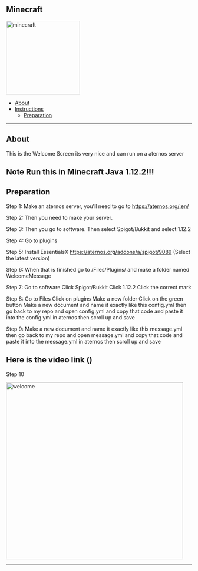 ## Minecraft
<img src="https://github.com/Cryptic-Minute/Minecraft_1.12.2_Welcome_Screen/blob/master/Important/Minecraft_cover.png" alt="minecraft" width="200"/>

<!-- ----------------------------------------------------------------------- -->
* [About](about)
* [Instructions](#instructions)
    * [Preparation](#preparation)
    
<hr>    
<!-- ----------------------------------------------------------------------- -->

## About
This is the Welcome Screen its very nice and can run on a aternos server
## Note Run this in Minecraft Java 1.12.2!!!

## Preparation 
   Step 1: Make an aternos server, you'll need to go to https://aternos.org/:en/
   
   Step 2: Then you need to make your server.
  
   Step 3: Then you go to software. Then select Spigot/Bukkit and select 1.12.2
   
   Step 4: Go to plugins
   
   Step 5: Install EssentialsX https://aternos.org/addons/a/spigot/9089 (Select the latest version)
   
   Step 6: When that is finished go to /Files/Plugins/ and make a folder named WelcomeMessage
   
   Step 7: Go to software
           Click Spigot/Bukkit
           Click 1.12.2
           Click the correct mark
           
   Step 8: Go to Files
           Click on plugins
           Make a new folder
           Click on the green button
           Make a new document and name it exactly like this config.yml
           then go back to my repo and open config.yml and copy that code and paste it into the config.yml in aternos
           then scroll up and save
   
   Step 9: Make a new document and name it exactly like this message.yml
           then go back to my repo and open message.yml and copy that code and paste it into the message.yml in aternos
           then scroll up and save
    
   ## Here is the video link ()
   
   Step 10
           


           
   
   
   








<img src="https://github.com/Cryptic-Minute/Minecraft_1.12.2_Welcome_Screen/blob/master/Important/4fjfgw.gif" alt="welcome" width="480"/>
<hr>
